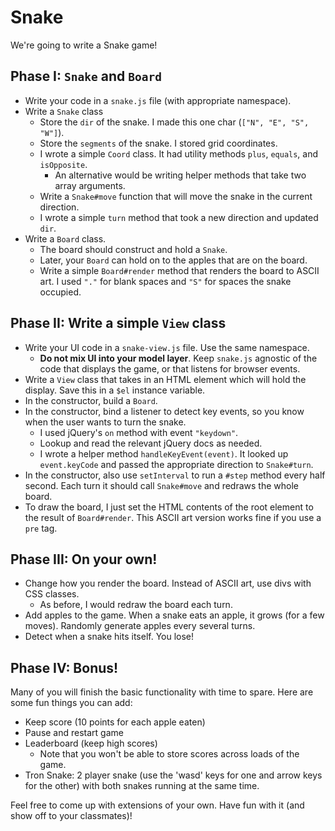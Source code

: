 # Snake

We're going to write a Snake game!

## Phase I: `Snake` and `Board`

* Write your code in a `snake.js` file (with appropriate namespace).
* Write a `Snake` class
    * Store the `dir` of the snake. I made this one char
      (`["N", "E", "S", "W"]`).
    * Store the `segments` of the snake. I stored grid coordinates.
    * I wrote a simple `Coord` class. It had utility methods `plus`,
      `equals`, and `isOpposite`.
      * An alternative would be writing helper methods that take two
        array arguments.
    * Write a `Snake#move` function that will move the snake in the
      current direction.
    * I wrote a simple `turn` method that took a new direction and
      updated `dir`.
* Write a `Board` class.
    * The board should construct and hold a `Snake`.
    * Later, your `Board` can hold on to the apples that are on the
      board.
    * Write a simple `Board#render` method that renders the board to
      ASCII art. I used `"."` for blank spaces and `"S"` for spaces
      the snake occupied.

## Phase II: Write a simple `View` class

* Write your UI code in a `snake-view.js` file. Use the same
  namespace.
    * **Do not mix UI into your model layer**. Keep `snake.js`
      agnostic of the code that displays the game, or that listens for
      browser events.
* Write a `View` class that takes in an HTML element which will hold
  the display. Save this in a `$el` instance variable.
* In the constructor, build a `Board`.
* In the constructor, bind a listener to detect key events, so you
  know when the user wants to turn the snake.
    * I used jQuery's `on` method with event `"keydown"`.
    * Lookup and read the relevant jQuery docs as needed.
    * I wrote a helper method `handleKeyEvent(event)`. It looked up
      `event.keyCode` and passed the appropriate direction to
      `Snake#turn`.
* In the constructor, also use `setInterval` to run a `#step` method
  every half second. Each turn it should call `Snake#move` and redraws
  the whole board.
* To draw the board, I just set the HTML contents of the root element
  to the result of `Board#render`. This ASCII art version works fine
  if you use a `pre` tag.

## Phase III: On your own!

* Change how you render the board. Instead of ASCII art, use divs with
  CSS classes.
    * As before, I would redraw the board each turn.
* Add apples to the game. When a snake eats an apple, it grows (for a
  few moves). Randomly generate apples every several turns.
* Detect when a snake hits itself. You lose!

## Phase IV: Bonus!

Many of you will finish the basic functionality with time to
spare. Here are some fun things you can add:

* Keep score (10 points for each apple eaten)
* Pause and restart game
* Leaderboard (keep high scores)
    * Note that you won't be able to store scores across loads of the
      game.
* Tron Snake: 2 player snake (use the 'wasd' keys for one and arrow
  keys for the other) with both snakes running at the same time.

Feel free to come up with extensions of your own. Have fun with it
(and show off to your classmates)!
